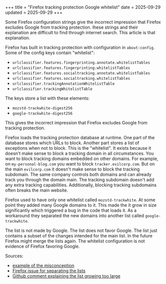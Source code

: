 +++
title = "Firefox tracking protection Google whitelist"
date = 2025-09-29
updated = 2025-09-29
+++

Some Firefox configuration strings give the incorrect impression that Firefox excludes Google from tracking protection. Ihese strings and their explanation are difficult to find through internet search. This article is that explanation.

Firefox has built in tracking protection with configuration in `about:config`. Some of the config keys contain "whitelist":

- `urlclassifier.features.fingerprinting.annotate.whitelistTables`
- `urlclassifier.features.fingerprinting.whitelistTables`
- `urlclassifier.features.socialtracking.annotate.whitelistTables`
- `urlclassifier.features.socialtracking.whitelistTables`
- `urlclassifier.trackingAnnotationWhitelistTable`
- `urlclassifier.trackingWhitelistTable`

The keys store a list with these elements:

- `mozstd-trackwhite-digest256`
- `google-trackwhite-digest256`

This gives the incorrect impression that Firefox excludes Google from tracking protection.

Firefox loads the tracking protection database at runtime. One part of the database stores which URLs to block. Another part stores a list of exceptions when not to block. This is the "whitelist". It exists because it doesn't make sense to block a tracking domain in all circumstances. You want to block tracking domains embedded on other domains. For example, on `my-personal-blog.com` you want to block `tracker.evilcorp.com`. But on the main `evilcorp.com` it doesn't make sense to block the tracking subdomain. The same company controls both domains and can already track you through the domain main. The tracking subdomain doesn't add any extra tracking capabilities. Additionally, blocking tracking subdomains often breaks the main website.

Firefox used to have only one whitelist called `mozstd-trackwhite`. At some point they added many Google domains to it. This made the it grow in size significantly which triggered a bug in the code that loads it. As a workaround they separated the new domains into another list called `google-trackwhite`.

The list is not made by Google. The list does not favor Google. The list just contains a subset of the changes intended for the main list. In the future Firefox might merge the lists again. The whitelist configuration is not evidence of Firefox favoring Google.

Sources:
- [example of the misconception](https://linuxreviews.org/Mozilla_Is_Rolling_Out_Redirect_Tracking_Protection_In_Firefox_In_A_Somewhat_Concerning_Fashion)
- [Firefox issue for separating the lists](https://bugzilla.mozilla.org/show_bug.cgi?id=1602348)
- [Github comment explaining the list growing too large](https://github.com/mozilla-services/shavar-prod-lists/pull/79#issuecomment-547186843)
